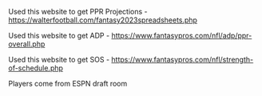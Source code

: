 Used this website to get PPR Projections - https://walterfootball.com/fantasy2023spreadsheets.php

Used this website to get ADP - https://www.fantasypros.com/nfl/adp/ppr-overall.php

Used this website to get SOS - https://www.fantasypros.com/nfl/strength-of-schedule.php

Players come from ESPN draft room
